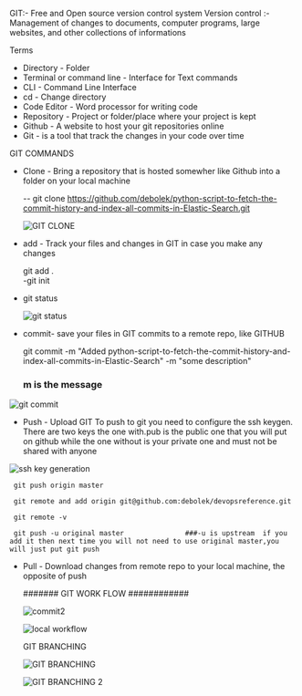GIT:- Free and Open source version control system 
Version control :- Management of changes to documents, computer programs, large websites, and other collections of informations 

Terms 
- Directory - Folder 
- Terminal or command line - Interface for Text commands 
- CLI - Command Line Interface
- cd - Change directory
- Code Editor - Word processor for writing code
- Repository - Project or folder/place where your project is kept
- Github - A website to host your git repositories online 
- Git - is a tool that track the changes in your code over time 



GIT COMMANDS

- Clone - Bring a repository that is hosted somewher like Github into a folder on your local machine 

    -- git clone https://github.com/debolek/python-script-to-fetch-the-commit-history-and-index-all-commits-in-Elastic-Search.git
    
    ![GIT CLONE](https://user-images.githubusercontent.com/37187773/140627899-9aeba8f1-41ff-4772-b689-bb9f19d0849b.jpg)
    

- add - Track your files and changes in GIT in case you make any changes 

   git add .      
-git init
- git status 
   

   ![git status](https://user-images.githubusercontent.com/37187773/140627977-1d866a0f-897f-4039-9e83-552ef52bd5e1.jpg)

   
- commit- save your files in GIT
      commits to a remote repo, like GITHUB 

     git commit -m "Added python-script-to-fetch-the-commit-history-and-index-all-commits-in-Elastic-Search" -m "some description"
    
    ### m is the message 

![git commit](https://user-images.githubusercontent.com/37187773/140628140-75603682-1e21-426c-b56a-1a0f24daca74.jpg)

- Push - Upload GIT
    To push to git you need to configure the ssh keygen. There are two keys the one with.pub is the public one that you will put on github while the one without is       your private one and must not be shared with anyone 

![ssh key generation](https://user-images.githubusercontent.com/37187773/140642226-bc00b899-8f23-4445-a967-709a820befe7.jpg)
    
     git push origin master 
     
     git remote and add origin git@github.com:debolek/devopsreference.git
     
     git remote -v  
     
     git push -u original master               ###-u is upstream  if you add it then next time you will not need to use original master,you will just put git push 


- Pull - Download changes from remote repo to your local machine, the opposite of push 


    ####### GIT WORK FLOW ############
    
    ![commit2](https://user-images.githubusercontent.com/37187773/140642628-9340adfe-5f03-40cc-842a-38b12e9e467e.jpg)


    ![local workflow](https://user-images.githubusercontent.com/37187773/140642630-d5ed3f52-18af-4af8-bee0-9cf24ba938f0.jpg)
    
    
    
    
   GIT BRANCHING 
   
   ![GIT BRANCHING](https://user-images.githubusercontent.com/37187773/140642685-269682eb-66f6-480e-95fa-c2c45641c38c.jpg)
   
   

  ![GIT BRANCHING 2](https://user-images.githubusercontent.com/37187773/140642690-6e759872-8e4e-4411-bbf4-56b0d20362ad.jpg)
